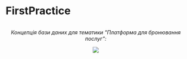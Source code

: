 # FirstPractice
<div align="center">
  <div style="display: inline-block; text-align: center; margin-right: 20px;">
    <p><em>Концепція бази даних для тематики "Платформа для бронювання послуг":</em></p>
    <img src="![Screenshot](https://github.com/SabinaGamidova/FirstPractice//blob/main/photo_2024-02-25_17-11-22.jpg)
" width="400" />
  </div>
</div>
